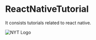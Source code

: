 # ReactNativeTutorial
It consists tutorials related to react native.

![NYT Logo](https://github.com/bansalakshay8/NYTimes/tree/master/src/images/ic_launcher.svg)

